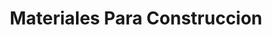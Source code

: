 ---
title: "Materiales Para Construccion"
url: /ciudad-de-mexico/materiales-para-construccion-calle-hopelchen/
shop: general
---